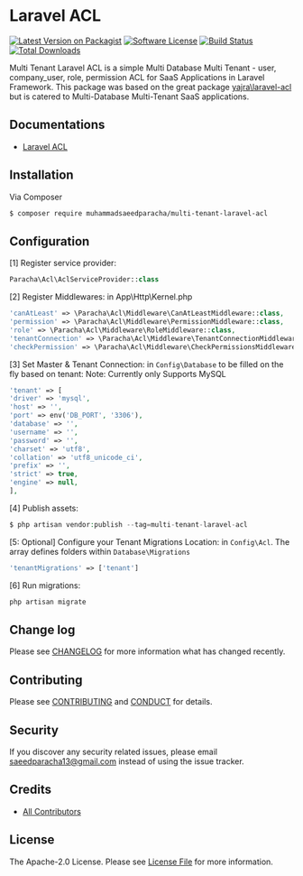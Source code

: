 # Laravel ACL

[![Latest Version on Packagist][ico-version]][link-packagist]
[![Software License][ico-license]](LICENSE.md)
[![Build Status][ico-travis]][link-travis]
[![Total Downloads][ico-downloads]][link-downloads]

Multi Tenant Laravel ACL is a simple Multi Database Multi Tenant - user, company_user, role, permission ACL for SaaS Applications in Laravel Framework.
This package was based on the great package [yajra\laravel-acl](https://github.com/yajra/laravel-acl) but is catered to Multi-Database Multi-Tenant SaaS applications.

## Documentations
- [Laravel ACL][link-docs]

## Installation

Via Composer

``` bash
$ composer require muhammadsaeedparacha/multi-tenant-laravel-acl
```

## Configuration
[1] Register service provider:
``` php
Paracha\Acl\AclServiceProvider::class
```

[2] Register Middlewares: in App\Http\Kernel.php
```php
'canAtLeast' => \Paracha\Acl\Middleware\CanAtLeastMiddleware::class,
'permission' => \Paracha\Acl\Middleware\PermissionMiddleware::class,
'role' => \Paracha\Acl\Middleware\RoleMiddleware::class,
'tenantConnection' => \Paracha\Acl\Middleware\TenantConnectionMiddleware::class,
'checkPermission' => \Paracha\Acl\Middleware\CheckPermissionsMiddleware::class,
```

[3] Set Master & Tenant Connection: in `Config\Database` to be filled on the fly based on tenant:
Note: Currently only Supports MySQL
```php
'tenant' => [
'driver' => 'mysql',
'host' => '',
'port' => env('DB_PORT', '3306'),
'database' => '',
'username' => '',
'password' => '',
'charset' => 'utf8',
'collation' => 'utf8_unicode_ci',
'prefix' => '',
'strict' => true,
'engine' => null,
],
```

[4] Publish assets:
```php
$ php artisan vendor:publish --tag=multi-tenant-laravel-acl
```

[5: Optional] Configure your Tenant Migrations Location: in `Config\Acl`. The array defines folders within `Database\Migrations`
``` php
'tenantMigrations' => ['tenant']
```

[6] Run migrations:
```php
php artisan migrate
```

## Change log

Please see [CHANGELOG](CHANGELOG.md) for more information what has changed recently.

## Contributing

Please see [CONTRIBUTING](CONTRIBUTING.md) and [CONDUCT](CONDUCT.md) for details.

## Security

If you discover any security related issues, please email saeedparacha13@gmail.com instead of using the issue tracker.

## Credits

- [All Contributors][link-contributors]

## License

The Apache-2.0 License. Please see [License File](LICENSE.md) for more information.

[ico-version]: https://img.shields.io/packagist/v/muhammadsaeedparacha/multi-tenant-laravel-acl.svg?style=flat-square
[ico-license]: https://img.shields.io/badge/Liscence-Apache--2.0-brightgreen.svg?style=flat-square
[ico-travis]: https://img.shields.io/travis/muhammadsaeedparacha/multi-tenant-laravel-acl/master.svg?style=flat-square
[ico-downloads]: https://img.shields.io/packagist/dt/muhammadsaeedparacha/multi-tenant-laravel-acl.svg?style=flat-square

[link-packagist]: https://packagist.org/packages/muhammadsaeedparacha/multi-tenant-laravel-acl
[link-travis]: https://travis-ci.org/muhammadsaeedparacha/multi-tenant-laravel-acl
[link-downloads]: https://packagist.org/packages/muhammadsaeedparacha/multi-tenant-laravel-acl
[link-author]: https://github.com/muhammadsaeedparacha
[link-contributors]: ../../contributors
[link-docs]: https://yajrabox.com/docs/laravel-acl/3.0